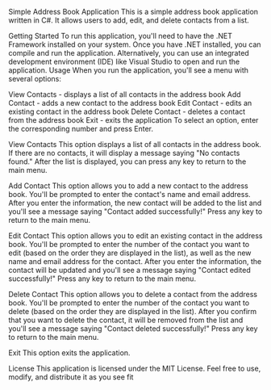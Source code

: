 Simple Address Book Application
This is a simple address book application written in C#. It allows users to add, edit, and delete contacts from a list.

Getting Started
To run this application, you'll need to have the .NET Framework installed on your system.
Once you have .NET installed, you can compile and run the application.
Alternatively, you can use an integrated development environment (IDE) like Visual Studio to open and run the application.
Usage
When you run the application, you'll see a menu with several options:

View Contacts - displays a list of all contacts in the address book
Add Contact - adds a new contact to the address book
Edit Contact - edits an existing contact in the address book
Delete Contact - deletes a contact from the address book
Exit - exits the application
To select an option, enter the corresponding number and press Enter.

View Contacts
This option displays a list of all contacts in the address book. If there are no contacts, it will display a message saying "No contacts found." After the list is displayed, you can press any key to return to the main menu.

Add Contact
This option allows you to add a new contact to the address book. You'll be prompted to enter the contact's name and email address. After you enter the information, the new contact will be added to the list and you'll see a message saying "Contact added successfully!" Press any key to return to the main menu.

Edit Contact
This option allows you to edit an existing contact in the address book. You'll be prompted to enter the number of the contact you want to edit (based on the order they are displayed in the list), as well as the new name and email address for the contact. After you enter the information, the contact will be updated and you'll see a message saying "Contact edited successfully!" Press any key to return to the main menu.

Delete Contact
This option allows you to delete a contact from the address book. You'll be prompted to enter the number of the contact you want to delete (based on the order they are displayed in the list). After you confirm that you want to delete the contact, it will be removed from the list and you'll see a message saying "Contact deleted successfully!" Press any key to return to the main menu.

Exit
This option exits the application.

License
This application is licensed under the MIT License. Feel free to use, modify, and distribute it as you see fit